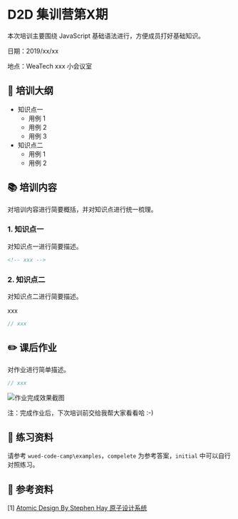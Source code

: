 # D2D 集训营第X期

本次培训主要围绕 JavaScript 基础语法进行，方便成员打好基础知识。

日期：2019/xx/xx

地点：WeaTech xxx 小会议室

## 🥇 培训大纲

- 知识点一
  - 用例 1
  - 用例 2
  - 用例 3
- 知识点二
  - 用例 1
  - 用例 2

## 📚 培训内容

对培训内容进行简要概括，并对知识点进行统一梳理。

### 1. 知识点一

对知识点一进行简要描述。

```html
<!-- xxx -->
```

### 2. 知识点二

对知识点二进行简要描述。

xxx

```js
// xxx
```

## ✏️ 课后作业

对作业进行简单描述。

```js
// xxx
```

![作业完成效果截图](xxx)

注：完成作业后，下次培训前交给我帮大家看看哈 :-)

## 💯 练习资料

请参考 `wued-code-camp\examples`，`compelete` 为参考答案，`initial` 中可以自行对照练习。

## 📑 参考资料

[1] [Atomic Design By Stephen Hay 原子设计系统](http://bradfrost.com/blog/post/atomic-web-design/)

